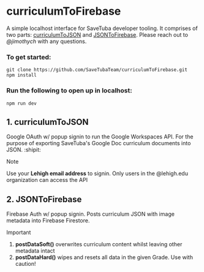 # curriculumToFirebase
A simple localhost interface for SaveTuba developer tooling. It comprises of two parts: [curriculumToJSON](#1-curriculumtojson) and [JSONToFirebase](#2-jsontofirebase). Please reach out to _@jimothych_ with any questions.

### To get started:
```
git clone https://github.com/SaveTubaTeam/curriculumToFirebase.git
npm install
```

### Run the following to open up in localhost:
```
npm run dev
```

## 1. curriculumToJSON
Google OAuth w/ popup signin to run the Google Workspaces API. For the purpose of exporting SaveTuba's Google Doc curriculum documents into JSON. :shipit:

> [!NOTE]
> Use your **Lehigh email address** to signin. 
> Only users in the @lehigh.edu organization can access the API

## 2. JSONToFirebase
Firebase Auth w/ popup signin. Posts curriculum JSON with image metadata into Firebase Firestore.

> [!IMPORTANT]
> 1. **postDataSoft()** overwrites curriculum content whilst leaving other metadata intact
> 2. **postDataHard()** wipes and resets all data in the given Grade. Use with caution!